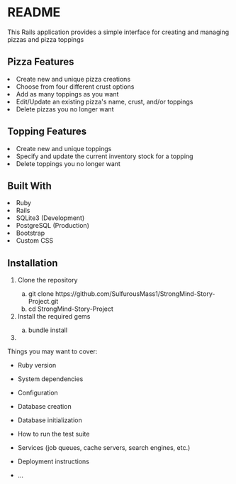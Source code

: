 # README

This Rails application provides a simple interface for creating and managing pizzas and pizza toppings

<h2>Pizza Features</h2>
  <li>Create new and unique pizza creations</li>
  <li>Choose from four different crust options</li>
  <li>Add as many toppings as you want</li>
  <li>Edit/Update an existing pizza's name, crust, and/or toppings</li>
  <li>Delete pizzas you no longer want</li>

<h2>Topping Features</h2>
  <li>Create new and unique toppings</li>
  <li>Specify and update the current inventory stock for a topping</li>
  <li>Delete toppings you no longer want</li>

<h2>Built With</h2>
  <li>Ruby</li>
  <li>Rails</li>
  <li>SQLite3 (Development)</li>
  <li>PostgreSQL (Production)</li>
  <li>Bootstrap</li>
  <li>Custom CSS</li>

<h2>Installation</h2>
<ol>
  <li>Clone the repository</li>
    <ol type="a">
      <li>git clone https://github.com/SulfurousMass1/StrongMind-Story-Project.git</li>
      <li>cd StrongMind-Story-Project</li>
    </ol>
  <li>Install the required gems</li>
    <ol type="a">
      <li>bundle install</li>
    </ol>
  <li></li>
</ol>

Things you may want to cover:

* Ruby version

* System dependencies

* Configuration

* Database creation

* Database initialization

* How to run the test suite

* Services (job queues, cache servers, search engines, etc.)

* Deployment instructions

* ...
